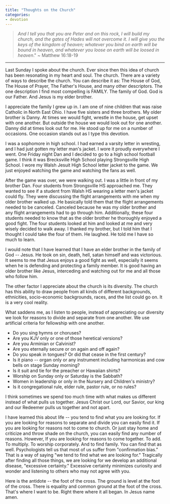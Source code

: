 ```yaml
---
title: "Thoughts on the Church"
categories:
- devotion
---
```

> *And I tell you that you are Peter and on this rock, I will build my church, and the gates of Hades will not overcome it. I will give you the keys of the kingdom of heaven; whatever you bind on earth will be bound in heaven, and whatever you loose on earth will be loosed in heaven*." ~ Matthew 16:18-19
* * *
Last Sunday I spoke about the church. Ever since then this idea of church has been resonating in my heart and soul. The church. There are a variety of ways to describe the church. You can describe it as: The House of God, The House of Prayer, The Father's House, and many other descriptors. The one description I find most compelling is FAMILY. The family of God. God is our Father. And Jesus is my elder brother. 
  
I appreciate the family I grew up in. I am one of nine children that was raise Catholic in North East Ohio. I have five sisters and three brothers. My older brother is Danny. At times we would fight, wrestle in the house, get upset with one another. But outside the house we would look out for one another. Danny did at times look out for me. He stood up for me on a number of occasions. One occasion stands out as I type this devotion.
  
I was a sophomore in high school. I had earned a varsity letter in wresting, and I had just gotten my letter man's jacket. I wore it proudly everywhere I went. One Friday night Dan and I decided to go to a high school football game. I think it was Brecksville High School playing Strongsville High School. I wore my Walsh Jesuit High School letter jacket to the game. We just enjoyed watching the game and watching the fans as well.
  
After the game was over, we were walking out. I was a little in front of my brother Dan. Four students from Strongsville HS approached me. They wanted to see if a student from Walsh HS wearing a letter men's jacket could fly. They were discussing the flight arrangements with me when my older brother walked up. He basically told them that the flight arrangements needed to be canceled. Canceled because he was my older brother and any flight arrangements had to go through him. Additionally, these four students needed to know that as the older brother he thoroughly enjoyed a good fight. The four students looked at him and looked at me and very wisely decided to walk away. I thanked my brother, but I told him that I thought I could take the four of them. He laughed. He told me I have so much to learn.
  
I would note that I have learned that I have an elder brother in the family of God -- Jesus. He took on sin, death, hell, satan himself and was victorious. It seems to me that Jesus enjoys a good fight as well, especially it seems when he is defending and protecting a family member. It is good having an older brother like Jesus, interceding and watching out for me and all those who follow him.
  
The other factor I appreciate about the church is its diversity. The church has this ability to draw people from all kinds of different backgrounds, ethnicities, socio-economic backgrounds, races, and the list could go on. It is a very cool reality. 
  
What saddens me, as I listen to people, instead of appreciating our diversity we look for reasons to divide and separate from one another. We use artificial criteria for fellowship with one another.

-   Do you sing hymns or choruses?
-   Are you KJV only or one of those heretical versions?
-   Are you Arminian or Calvinist?
-   Are you eternally secure or on again and off again?
-   Do you speak in tongues? Or did that cease in the first century?
-   Is it piano -- organ only or any instrument including harmonicas and cow bells on stage Sunday morning?
-   Is it suit and tie for the preacher or Hawaiian shirts?
-   Worship on Sunday only or Saturday is the Sabbath?
-   Women in leadership or only in the Nursery and Children's ministry?
-   Is it congregational rule, elder rule, pastor rule, or no rules?
  
I think sometimes we spend too much time with what makes us different instead of what pulls us together. Jesus Christ our Lord, our Savior, our king and our Redeemer pulls us together and not apart. 
  
I have learned this about life -- you tend to find what you are looking for. If you are looking for reasons to separate and divide you can easily find it. If you are looking for reasons not to come to church. Or just stay home and criticize and throw shade on the church, you can easily find any number of reasons. However, If you are looking for reasons to come together. To add. To multiply. To worship corporately. And to find family. You can find that as well. Psychologists tell us that most of us suffer from "confirmation bias." That is a way of saying "we tend to find what we are looking for." Tragically after finding all those things, we are looking for we develop an additional disease, "excessive certainty." Excessive certainty minimizes curiosity and wonder and listening to others who may not agree with you.
  
Here is the antidote -- the foot of the cross. The ground is level at the foot of the cross. There is equality and common ground at the foot of the cross. That's where I want to be. Right there where it all began. In Jesus name amen.